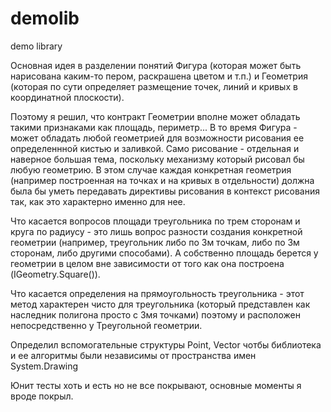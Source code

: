 # demolib
demo library

Основная идея в разделении понятий Фигура (которая может быть нарисована каким-то пером, раскрашена цветом и т.п.)
и Геометрия (которая по сути определяет размещение точек, линий и кривых в координатной плоскости).

Поэтому я решил, что контракт Геометрии вполне может обладать такими признаками как площадь, периметр... 
В то время Фигура - может обладать любой геометрией для возможности рисования ее определеннной кистью и заливкой. 
Само рисование - отдельная и наверное большая тема, поскольку механизму который рисовал бы любую геометрию. В этом случае 
каждая конкретная геометрия (например построенная на точках и на кривых в отдельности) должна была бы уметь передавать 
директивы рисования в контекст рисования так, как это характерно именно для нее.

Что касается вопросов площади треугольника по трем сторонам и круга по радиусу - 
это лишь вопрос разности создания конкретной геометрии (например, треугольник либо по 3м точкам, либо по 3м сторонам, 
либо другими способами). А собственно площадь берется у геометрии в целом вне зависимости от того как она построена (IGeometry.Square()).

Что касается определения на прямоугольность треугольника - этот метод характерен чисто для треугольника (который представлен как наследник 
полигона просто с 3мя точками) поэтому и расположен непосредственно у Треугольной геометрии.

Определил вспомогательные структуры Point, Vector чотбы библиотека и ее алгоритмы были независимы от пространства имен System.Drawing

Юнит тесты хоть и есть но не все покрывают, основные моменты я вроде покрыл.
